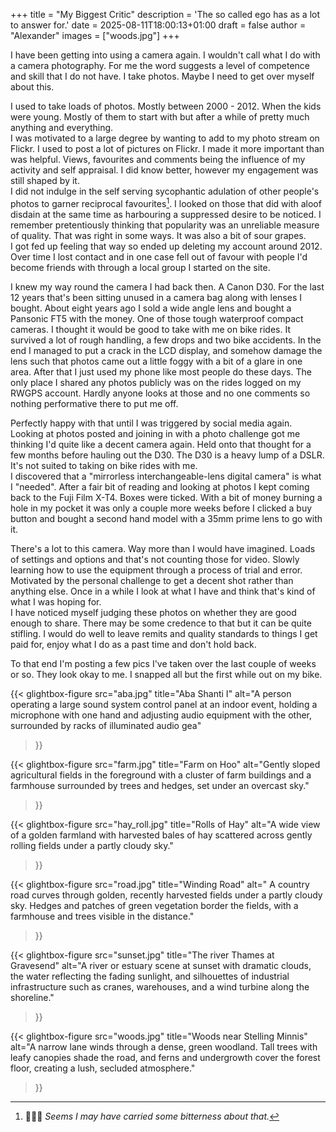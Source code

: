 +++
title = "My Biggest Critic"
description = 'The so called ego has as a lot to answer for.'
date = 2025-08-11T18:00:13+01:00
draft = false
author = "Alexander"
images = ["woods.jpg"]
+++

I have been getting into using a camera again. I wouldn't call what I do with a camera photography. For me the word suggests a level of competence and skill that I do not have. I take photos. Maybe I need to get over myself about this. 

I used to take loads of photos. Mostly between 2000 - 2012. When the kids were young. Mostly of them to start with but after a while of pretty much anything and everything.\
I was motivated to a large degree by wanting to add to my photo stream on Flickr. I used to post a lot of pictures on Flickr. I made it more important than was helpful. Views, favourites and comments being the influence of my activity and self appraisal. I did know better, however my engagement was still shaped by it.\
I did not indulge in the self serving sycophantic adulation of other people's photos to garner reciprocal favourites[^1]. I looked on those that did with aloof disdain at the same time as harbouring a suppressed desire to be noticed. I remember pretentiously thinking that popularity was an unreliable measure of quality. That was right in some ways. It was also a bit of sour grapes.\
I got fed up feeling that way so ended up deleting my account around 2012. Over time I lost contact and in one case fell out of favour with people I'd become friends with through a local group I started on the site.

I knew my way round the camera I had back then. A Canon D30. For the last 12 years that's been sitting unused in a camera bag along with lenses I bought. About eight years ago I sold a wide angle lens and bought a Pansonic FT5 with the money.  One of those tough waterproof compact cameras.  I thought it would be good to take with me on bike rides. It survived a lot of rough handling, a few drops and two bike accidents. In the end I managed to put a crack in the LCD display, and somehow damage the lens such that photos came out a little foggy with a bit of a glare in one area. After that I just used my phone like most people do these days. The only place I shared any photos publicly was on the rides logged on my RWGPS account. Hardly anyone looks at those and no one comments so nothing performative there to put me off. 

Perfectly happy with that until I was triggered by social media again. Looking at photos posted and joining in with a photo challenge got me thinking I'd quite like a decent camera again. Held onto that thought for a few months before hauling out the D30. The D30 is a heavy lump of a DSLR. It's not suited to taking on bike rides with me.\
I discovered that a "mirrorless interchangeable-lens digital camera" is what I "needed". After a fair bit of reading and looking at photos I kept coming back to the Fuji Film X-T4. Boxes were ticked. With a bit of money burning a hole in my pocket it was only a couple more weeks before I clicked a buy button and bought a second hand model with a 35mm prime lens to go with it. 

There's a lot to this camera. Way more than I would have imagined. Loads of settings and options and that's not counting those for video. Slowly learning how to use the equipment through a process of trial and error. Motivated by the personal challenge to get a decent shot rather than anything else. Once in a while I look at what I have and think that's kind of what I was hoping for.\
I have noticed myself judging these photos on whether they are good enough to share. There may be some credence to that but it can be quite stifling. I would do well to leave remits and quality standards to things I get paid for, enjoy what I do as a past time and don't hold back. 

To that end I'm posting a few pics I've taken over the last couple of weeks or so. They look okay to me. I snapped all but the first while out on my bike. 

{{< glightbox-figure 
   src="aba.jpg" 
   title="Aba Shanti I"
   alt="A person operating a large sound system control panel at an indoor event, holding a microphone with one hand and adjusting audio equipment with the other, surrounded by racks of illuminated audio gea" 
>}}

{{< glightbox-figure 
   src="farm.jpg" 
   title="Farm on Hoo"
   alt="Gently sloped agricultural fields in the foreground with a cluster of farm buildings and a farmhouse surrounded by trees and hedges, set under an overcast sky." 
>}}

{{< glightbox-figure 
   src="hay_roll.jpg" 
   title="Rolls of Hay"
   alt="A wide view of a golden farmland with harvested bales of hay scattered across gently rolling fields under a partly cloudy sky." 
>}}

{{< glightbox-figure 
   src="road.jpg" 
   title="Winding Road"
   alt=" A country road curves through golden, recently harvested fields under a partly cloudy sky. Hedges and patches of green vegetation border the fields, with a farmhouse and trees visible in the distance." 
>}}

{{< glightbox-figure 
   src="sunset.jpg" 
   title="The river Thames at Gravesend"
   alt="A river or estuary scene at sunset with dramatic clouds, the water reflecting the fading sunlight, and silhouettes of industrial infrastructure such as cranes, warehouses, and a wind turbine along the shoreline." 
>}}

{{< glightbox-figure 
   src="woods.jpg" 
   title="Woods near Stelling Minnis"
   alt="A narrow lane winds through a dense, green woodland. Tall trees with leafy canopies shade the road, and ferns and undergrowth cover the forest floor, creating a lush, secluded atmosphere." 
>}}


[^1]:🤦🏻‍♂️ *Seems I may have carried some bitterness about that.* 